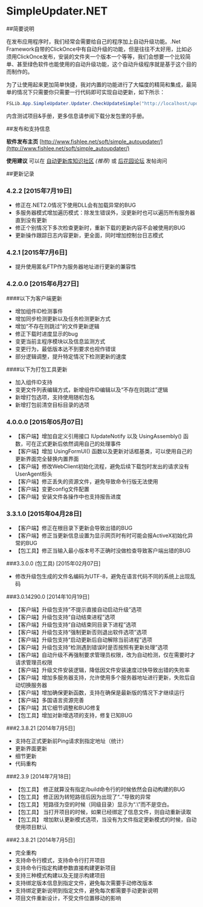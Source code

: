 SimpleUpdater.NET
=======================

##简要说明

在发布应用程序时，我们经常会需要给自己的程序加上自动升级功能。.Net Framework自带的ClickOnce中有自动升级的功能，但是往往不太好用，比如必须用ClickOnce发布，安装的文件夹一个版本一个等等，我们会想要一个比较简单、甚至绿色软件也能使用的自动升级功能，这个自动升级程序就是基于这个目的而制作的。

 

为了让使用起来更加简单快捷，我对内置的功能进行了大幅度的精简和集成，最简单的情况下只需要你只需要一行代码即可实现自动更新，如下所示：

```c#
FSLib.App.SimpleUpdater.Updater.CheckUpdateSimple("http://localhost/update.xml");
```

内含测试项目&手册，更多信息请参阅下载分发包里的手册。

##发布和支持信息

**软件发布主页** [http://www.fishlee.net/soft/simple_autoupdater/](http://www.fishlee.net/soft/simple_autoupdater/)

**使用建议** 可以在 [自动更新库知识社区] _(推荐)_ 或 [后花园论坛] 发帖询问


##更新记录

### 4.2.2 [2015年7月19日]

* 修正在.NET2.0情况下使用DLL会有加载异常的BUG
* 多服务器模式增加遍历模式：除发生错误外，没更新时也可以遍历所有服务器直到没有更新
* 修正个别情况下多次检查更新时，重新下载的更新内容不会被使用的BUG
* 更新操作跟踪日志内容更新，更全面，同时增加控制台日志模式

### 4.2.1 [2015年7月6日]
* 提升使用匿名FTP作为服务器地址进行更新的兼容性

### 4.2.0.0 [2015年6月27日]

####以下为客户端更新
* 增加组件ID检测事件
* 增加同步检测更新以及任务检测更新方式
* 增加“不存在则跳过”的文件更新逻辑
* 修正下载时进度显示的bug
* 变更当前主程序模块以及信息监测方式
* 变更行为，最低版本达不到要求也视作错误
* 部分逻辑调整，提升特定情况下检测更新的速度

####以下为打包工具更新
* 加入组件ID支持
* 变更文件列表编辑方式，新增组件ID编辑以及“不存在则跳过”逻辑
* 新增打包选项，支持使用随机包名
* 新增打包前清空目标目录的选项

### 4.0.0.0 [2015年05月07日]

* 【客户端】增加自定义引用接口 IUpdateNotify 以及 UsingAssembly() 函数，可在正式更新后依然调用自己的处理事件
* 【客户端】增加 UsingFormUI() 函数以及更新对话框基类，可以使用自己的更新界面完全替换内置界面
* 【客户端】修改WebClient初始化流程，避免后续下载包时发出的请求没有UserAgent标头
* 【客户端】修正丢失的资源文件，避免导致命令行版无法使用
* 【客户端】变更config文件配置
* 【客户端】安装文件各操作中也支持报告进度

### 3.3.1.0 [2015年04月28日]
* 【客户端】修正在根目录下更新会导致出错的BUG
* 【客户端】修正当更新信息设置为显示网页时有时可能会报ActiveX初始化异常的BUG
* 【包工具】修正当输入最小版本号不正确时没做检查导致客户端出错的BUG

###3.3.0.0 (包工具) [2015年02月07日]

* 修改升级包生成的文件名编码为UTF-8，避免在语言代码不同的系统上出现乱码


###3.0.14290.0 [2014年10月19日]

* 【客户端】升级包支持“不提示直接自动启动升级”选项
* 【客户端】升级包支持“自动结束进程”选项
* 【客户端】升级包支持“自动结束同目录下进程”选项
* 【客户端】升级包支持“强制更新否则退出软件选项”选项
* 【客户端】升级包支持“启动更新后自动解除当前进程”选项
* 【客户端】升级包支持“检测遇到错误时是否按照有更新处理”选项
* 【客户端】自动升级不再强制要求管理员权限，改为自动检测，仅在需要时才请求管理员权限
* 【客户端】升级文件安装逻辑，降低因文件安装速度过快导致出错的失败率
* 【客户端】增加多服务器支持，允许使用多个服务器地址进行更新，失败后自动切换服务器
* 【客户端】增加确保更新函数，支持在确保是最新版的情况下才继续运行
* 【客户端】多国语言资源完善
* 【客户端】其它细节调整和BUG修复
* 【包工具】增加对新增选项的支持，修复已知BUG


###2.3.8.21 [2014年7月5日]

* 支持在正式更新前Ping请求到指定地址（统计）
* 更新界面更新
* 细节更新
* 代码重构

###2.3.9 [2014年7月18日]

* 【包工具】 修正就算没有指定/build命令行的时候依然会自动构建的BUG
* 【包工具】 修正因为转短路径后因为出现了“..”导致的异常
* 【包工具】 短路径为空的时候（同级目录）显示为“.\”而不是空白。
* 【包工具】 当打开项目的时候，如果已经绑定了信息文件，则自动重新读取
* 【包工具】 增加默认更新模式选项，当没有为文件指定更新模式的时候，自动使用项目默认


###2.3.8.21 [2014年7月5日]

* 完全重构
* 支持命令行模式，支持命令行打开项目
* 支持命令行指定构建参数直接构建更新项目
* 支持三种模式构建以及无提示构建项目
* 支持绑定版本信息到指定文件，避免每次需要手动修改版本
* 支持绑定更新说明到指定文件，避免每次都需要手动更新说明
* 项目文件重新设计，不受文件位置移动的影响


[自动更新库知识社区]: http://ask.fishlee.net/category-19
[后花园论坛]: http://bbs.fishlee.net/